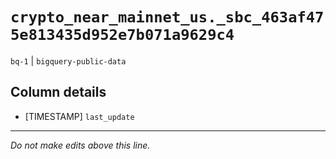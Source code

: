 # `crypto_near_mainnet_us._sbc_463af475e813435d952e7b071a9629c4`
`bq-1` | `bigquery-public-data`

## Column details
* [TIMESTAMP] `last_update`

-------------------------------------------------------------------------------
*Do not make edits above this line.*
